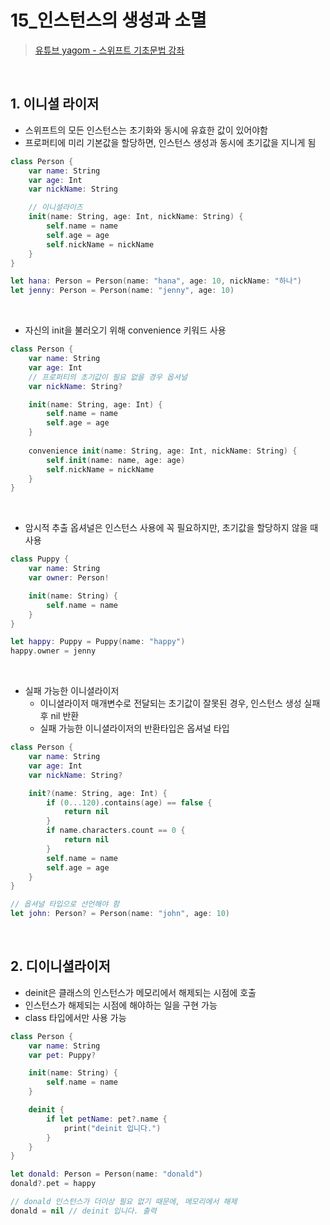 # 15_인스턴스의 생성과 소멸

>[유튜브 yagom - 스위프트 기초문법 강좌](https://www.youtube.com/playlist?list=PLz8NH7YHUj_ZmlgcSETF51Z9GSSU6Uioy)

<br>

## 1. 이니셜 라이저
- 스위프트의 모든 인스턴스는 초기화와 동시에 유효한 값이 있어야함
- 프로퍼티에 미리 기본값을 할당하면, 인스턴스 생성과 동시에 초기값을 지니게 됨
```swift
class Person {
    var name: String
    var age: Int
    var nickName: String

    // 이니셜라이즈
    init(name: String, age: Int, nickName: String) {
        self.name = name
        self.age = age
        self.nickName = nickName
    }
}

let hana: Person = Person(name: "hana", age: 10, nickName: "하나")
let jenny: Person = Person(name: "jenny", age: 10)
```

<br>

- 자신의 init을 불러오기 위해 convenience 키워드 사용
```swift
class Person {
    var name: String
    var age: Int
    // 프로퍼티의 초기값이 필요 없을 경우 옵셔널
    var nickName: String?

    init(name: String, age: Int) {
        self.name = name
        self.age = age
    }
     
    convenience init(name: String, age: Int, nickName: String) {
        self.init(name: name, age: age)
        self.nickName = nickName
    }
}
```


<br>

- 암시적 추출 옵셔널은 인스턴스 사용에 꼭 필요하지만, 초기값을 할당하지 않을 때 사용
```swift
class Puppy {
    var name: String
    var owner: Person!

    init(name: String) {
        self.name = name
    }
}

let happy: Puppy = Puppy(name: "happy")
happy.owner = jenny
```

<br>

- 실패 가능한 이니셜라이저
  - 이니셜라이저 매개변수로 전달되는 초기값이 잘못된 경우, 인스턴스 생성 실패후 nil 반환
  - 실패 가능한 이니셜라이저의 반환타입은 옵셔널 타입
```swift
class Person {
    var name: String
    var age: Int
    var nickName: String?

    init?(name: String, age: Int) {
        if (0...120).contains(age) == false {
            return nil
        }
        if name.characters.count == 0 {
            return nil
        }
        self.name = name
        self.age = age
    }
}

// 옵셔널 타입으로 선언해야 함
let john: Person? = Person(name: "john", age: 10)
```

<br>

## 2. 디이니셜라이저
- deinit은 클래스의 인스턴스가 메모리에서 해제되는 시점에 호출
- 인스턴스가 해제되는 시점에 해야하는 일을 구현 가능
- class 타입에서만 사용 가능
```swift
class Person {
    var name: String
    var pet: Puppy?

    init(name: String) {
        self.name = name
    }

    deinit {
        if let petName: pet?.name {
            print("deinit 입니다.")
        }
    }
}

let donald: Person = Person(name: "donald")
donald?.pet = happy

// donald 인스턴스가 더이상 필요 없기 때문에, 메모리에서 해제
donald = nil // deinit 입니다. 출력
```